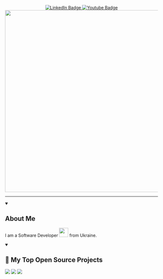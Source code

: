 <div id="badges" align="center">
  <a href="https://www.linkedin.com/in/heorhii-kotiuk-bb28562b3?utm_source=share&utm_campaign=share_via&utm_content=profile">
    <img src="https://img.shields.io/badge/LinkedIn-blue?style=for-the-badge&logo=linkedin&logoColor=white" alt="LinkedIn Badge"/>
  </a>
  <a href="https://dizabanik.github.io/">
    <img src="https://img.shields.io/badge/WebSite-grey?style=for-the-badge&logo=web&logoColor=white" alt="Youtube Badge"/>
  </a>
</div>
<div align="center">
  <img src="https://media3.giphy.com/media/v1.Y2lkPTc5MGI3NjExdTQ1NW42b2hnbHJzcW9tM2I5NDJ5bDN2NHVleTQ0c3dsMXA4Mmw2MyZlcD12MV9pbnRlcm5hbF9naWZfYnlfaWQmY3Q9Zw/QDjpIL6oNCVZ4qzGs7/giphy.gif" width="600"/>
</div>

------

<details open> 
  <summary><h2>About Me</h2></summary>
  <p>
    I am a Software Developer <img src="https://media.giphy.com/media/v1.Y2lkPTc5MGI3NjExbWV3b3BybTlwczBnZ2wzeHExNDE4MmRtZWkyZjZ2bWQ5eGwxNmYzOSZlcD12MV9pbnRlcm5hbF9naWZfYnlfaWQmY3Q9Zw/oYQ9HRm5Mo7VXeMNVR/giphy.gif" width="30"> from Ukraine.
  </p>
</details>
<details open> 
  <summary><h2>📘 My Top Open Source Projects</h2></summary>
  <p align="left">
    <a href="https://github.com/dizabanik/fissure"><img src="https://github-readme-stats.vercel.app/api/pin/?username=dizabanik&repo=fissure&theme=tokyonight"></a>
    <a href="https://github.com/dizabanik/fissure"><img src="https://github-readme-stats.vercel.app/api/pin/?username=dizabanik&repo=fissure&theme=tokyonight"></a>
    <a href="https://github.com/dizabanik/fissure"><img src="https://github-readme-stats.vercel.app/api/pin/?username=dizabanik&repo=fissure&theme=tokyonight"></a>
  </p>
</details>


